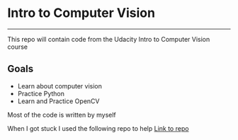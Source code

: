 # Intro to Computer Vision
---
This repo will contain code from the Udacity Intro to Computer Vision course

## Goals

* Learn about computer vision
* Practice Python
* Learn and Practice OpenCV

Most of the code is written by myself

When I got stuck I used the following repo to help
[Link to repo](https://github.com/pdvelez/CV-lecture-quizzes-python)
